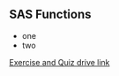 ## SAS Functions
* one
* two


[Exercise and Quiz drive link](https://drive.google.com/open?id=1sgIcY-53nxT5frR7_a0-MSuhbsZvNFUg)

